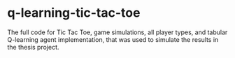 # q-learning-tic-tac-toe
The full code for Tic Tac Toe, game simulations, all player types, and tabular Q-learning agent implementation, 
that was used to simulate the results in the thesis project.
